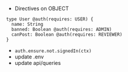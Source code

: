 - Directives on OBJECT

```
type User @auth(requires: USER) {
  name: String
  banned: Boolean @auth(requires: ADMIN)
  canPost: Boolean @auth(requires: REVIEWER)
}
```

- `auth.ensure.not.signedIn(ctx)`
- update .env
- update api/queries
